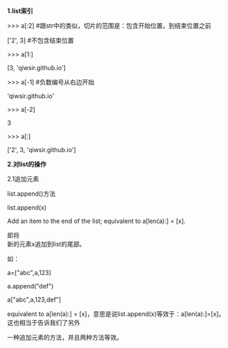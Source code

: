 **1.list索引**

&gt;&gt;&gt; a\[:2\] \#跟str中的类似，切片的范围是：包含开始位置，到结束位置之前

\['2', 3\] \#不包含结束位置

&gt;&gt;&gt; a\[1:\]

\[3, 'qiwsir.github.io'\]

&gt;&gt;&gt; a\[-1\] \#负数编号从右边开始

'qiwsir.github.io'

&gt;&gt;&gt; a\[-2\]

3

&gt;&gt;&gt; a\[:\]

\['2', 3, 'qiwsir.github.io'\]

**2.对list的操作**

2.1追加元素

list.append\(\)方法

list.append\(x\)

Add an item to the end of the list; equivalent to a\[len\(a\):\] = \[x\].

即将  
新的元素x追加到list的尾部。

如：

a=\["abc",a,123\]

a.append\("def"\)

a\["abc",a,123,def"\]

equivalent to a\[len\(a\):\] = \[x\]，意思是说list.append\(x\)等效于：a\[len\(a\):\]=\[x\]。这也相当于告诉我们了另外

一种追加元素的方法，并且两种方法等效。

